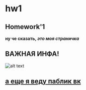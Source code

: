 # hw1
## Homework'1
**ну че сказать, _это моя страничка_**
## ВАЖНАЯ ИНФА!
![alt text](https://pp.userapi.com/c543101/v543101082/41ed1/gTBObvZkyWc.jpg)

## [а еще я веду паблик вк](https://vk.com/iscutva "называется 'Искутва'")
